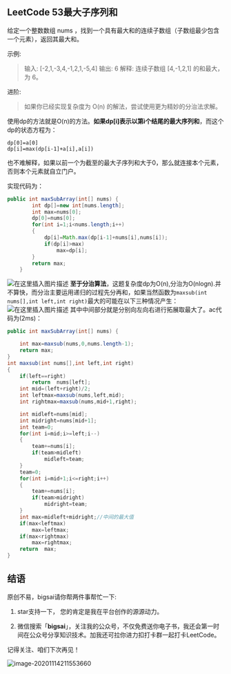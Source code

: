 ## LeetCode 53最大子序列和
给定一个整数数组 nums ，找到一个具有最大和的连续子数组（子数组最少包含一个元素），返回其最大和。

示例:

>输入: [-2,1,-3,4,-1,2,1,-5,4]
>输出: 6
>解释: 连续子数组 [4,-1,2,1] 的和最大，为 6。

进阶:
>如果你已经实现复杂度为 O(n) 的解法，尝试使用更为精妙的分治法求解。

使用dp的方法就是O(n)的方法。**如果dp[i]表示以第i个结尾的最大序列和**，而这个dp的状态方程为：
```
dp[0]=a[0]
dp[i]=max(dp[i-1]+a[i],a[i])
```
也不难解释，如果以前一个为截至的最大子序列和大于0，那么就连接本个元素，否则本个元素就自立门户。

实现代码为：

```java
public int maxSubArray(int[] nums) {
        int dp[]=new int[nums.length];
        int max=nums[0];
        dp[0]=nums[0];
        for(int i=1;i<nums.length;i++)
        {
            dp[i]=Math.max(dp[i-1]+nums[i],nums[i]);
            if(dp[i]>max)
                max=dp[i];
        }
        return max;
    }
```

![在这里插入图片描述](https://img-blog.csdnimg.cn/20201106163830803.png?x-oss-process=image/watermark,type_ZmFuZ3poZW5naGVpdGk,shadow_10,text_aHR0cHM6Ly9ibG9nLmNzZG4ubmV0L3FxXzQwNjkzMTcx,size_1,color_FFFFFF,t_70)
**至于分治算法**，这题复杂度dp为O(n),分治为O(nlogn).并不算快，而分治主要运用递归的过程先分再和，如果当然函数为`maxsub(int nums[],int left,int right)`最大的可能在以下三种情况产生：
![在这里插入图片描述](https://img-blog.csdnimg.cn/20201107181359186.png?x-oss-process=image/watermark,type_ZmFuZ3poZW5naGVpdGk,shadow_10,text_aHR0cHM6Ly9ibG9nLmNzZG4ubmV0L3FxXzQwNjkzMTcx,size_1,color_FFFFFF,t_70)
其中中间部分就是分别向左向右进行拓展取最大了。ac代码为(2ms)：
```java
public int maxSubArray(int[] nums) {

    int max=maxsub(nums,0,nums.length-1);
    return max;
}
int maxsub(int nums[],int left,int right)
{
    if(left==right)
        return  nums[left];
    int mid=(left+right)/2;
    int leftmax=maxsub(nums,left,mid);
    int rightmax=maxsub(nums,mid+1,right);

    int midleft=nums[mid];
    int midright=nums[mid+1];
    int team=0;
    for(int i=mid;i>=left;i--)
    {
        team+=nums[i];
        if(team>midleft)
            midleft=team;
    }
    team=0;
    for(int i=mid+1;i<=right;i++)
    {
        team+=nums[i];
        if(team>midright)
            midright=team;
    }
    int max=midleft+midright;//中间的最大值
    if(max<leftmax)
        max=leftmax;
    if(max<rightmax)
        max=rightmax;
    return  max;
}
```

## 结语

原创不易，bigsai请你帮两件事帮忙一下:

1. star支持一下， 您的肯定是我在平台创作的源源动力。

2. 微信搜索「**bigsai**」，关注我的公众号，不仅免费送你电子书，我还会第一时间在公众号分享知识技术。加我还可拉你进力扣打卡群一起打卡LeetCode。

记得关注、咱们下次再见！

![image-20201114211553660](https://bigsai.oss-cn-shanghai.aliyuncs.com/img/3cd335655373276f330fa2c16b0e20f6.png)